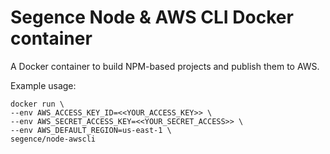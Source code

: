 Segence Node & AWS CLI Docker container
=======================================

A Docker container to build NPM-based projects and publish them to AWS.

Example usage:

```
docker run \
--env AWS_ACCESS_KEY_ID=<<YOUR_ACCESS_KEY>> \
--env AWS_SECRET_ACCESS_KEY=<<YOUR_SECRET_ACCESS>> \
--env AWS_DEFAULT_REGION=us-east-1 \
segence/node-awscli
```
